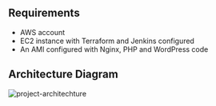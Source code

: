 Requirements
------------

- AWS account
- EC2 instance with Terraform and Jenkins configured
- An AMI configured with Nginx, PHP and WordPress code


Architecture Diagram
------------

![project-architechture](https://user-images.githubusercontent.com/99387881/159279709-a279452e-a4d2-4ddf-8a17-6395f3706c91.png)
